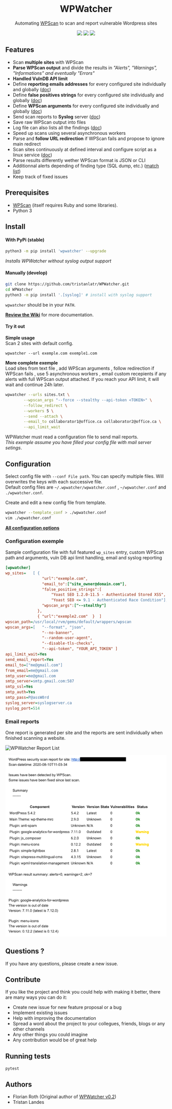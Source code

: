 


<h1 align="center">WPWatcher</h1>

<p align="center">
  Automating <a href="https://wpscan.org/" title="homepage" target="_blank">WPScan</a> to scan and report vulnerable Wordpress sites
  <br>
</p>

<p align="center">
  <a href="https://github.com/tristanlatr/WPWatcher/actions" target="_blank"><img src="https://github.com/tristanlatr/WPWatcher/workflows/test/badge.svg"></a>
  <a href="https://codecov.io/gh/tristanlatr/WPWatcher" target="_blank"><img src="https://codecov.io/gh/tristanlatr/WPWatcher/branch/master/graph/badge.svg"></a>
  <a href="https://pypi.org/project/WPWatcher/" target="_blank"><img src="https://badge.fury.io/py/wpwatcher.svg"></a>
  <!-- <a href="https://codeclimate.com/github/tristanlatr/WPWatcher" target="_blank"><img src="https://codeclimate.com/github/tristanlatr/WPWatcher/badges/gpa.svg"></a> -->

</p>

## Features
  - Scan **multiple sites** with WPScan
  - **Parse WPScan output** and divide the results in *"Alerts", "Warnings", "Informations" and eventually "Errors"*
  - **Handled VulnDB API limit**
  - Define **reporting emails addresses** for every configured site individually and globally ([doc](https://github.com/tristanlatr/WPWatcher/wiki/Email-reports))
  - Define **false positives strings** for every configured site individually and globally ([doc](https://github.com/tristanlatr/WPWatcher/wiki/False-positives))
  - Define **WPScan arguments** for every configured site individually and globally ([doc](https://github.com/tristanlatr/WPWatcher/wiki/WPScan-configuration))
  - Send scan reports to **Syslog** server ([doc](https://github.com/tristanlatr/WPWatcher/wiki/Syslog-output))
  - Save raw WPScan output into files
  - Log file can also lists all the findings ([doc](https://github.com/tristanlatr/WPWatcher/wiki/Output))
  - Speed up scans using several asynchronous workers
  - Parse and **follow URL redirection** if WPScan fails and propose to ignore main redirect
  - Scan sites continuously at defined interval and configure script as a linux service ([doc](https://github.com/tristanlatr/WPWatcher/wiki/Linux-service))
  - Parse results differently wether WPScan format is JSON or CLI  
  - Additionnal alerts depending of finding type (SQL dump, etc.)  ([match list](https://github.com/tristanlatr/wpscan_out_parse#additionnal-alerts-strings))
  - Keep track of fixed issues

## Prerequisites 
  - [WPScan](http://wpscan.org/) (itself requires Ruby and some libraries).   
  - Python 3

## Install
#### With PyPi (stable)

```bash
python3 -m pip install 'wpwatcher' --upgrade
```
*Installs WPWatcher without syslog output support*  


#### Manually (develop)
```bash
git clone https://github.com/tristanlatr/WPWatcher.git
cd WPWatcher
python3 -m pip install '.[syslog]' # install with syslog support
```

`wpwatcher` should be in your `PATH`.

**[Review the Wiki](https://github.com/tristanlatr/WPWatcher/wiki)** for more documentation.

#### Try it out

**Simple usage**  
Scan 2 sites with default config.

    wpwatcher --url exemple.com exemple1.com
    
**More complete exemple**  
Load sites from text file , add WPScan arguments , follow redirection if WPScan fails , use 5 asynchronous workers , email custom recepients if any alerts with full WPScan output attached. If you reach your API limit, it will wait and continue 24h later.

```bash
wpwatcher --urls sites.txt \
        --wpscan_args "--force --stealthy --api-token <TOKEN>" \
        --follow_redirect \
        --workers 5 \
        --send --attach \
        --email_to collaborator1@office.ca collaborator2@office.ca \
        --api_limit_wait
```

WPWatcher must read a configuration file to send mail reports.  
*This exemple assume you have filled your config file with mail server setings*.

## Configuration

Select config file with `--conf File path`. You can specify multiple files. Will overwrites the keys with each successive file.  
Default config files are `~/.wpwatcher/wpwatcher.conf` , `~/wpwatcher.conf` and `./wpwatcher.conf`.

Create and edit a new config file from template.

```bash
wpwatcher --template_conf > ./wpwatcher.conf
vim ./wpwatcher.conf
```

**[All configuration options](https://github.com/tristanlatr/WPWatcher/wiki/All-configuration-options)**

### Configuration exemple

Sample configuration file with full featured `wp_sites` entry, custom WPScan path and arguments, vuln DB api limit handling, email and syslog reporting

```ini
[wpwatcher]
wp_sites=   [ {   
                "url":"exemple.com",
                "email_to":["site_owner@domain.com"],
                "false_positive_strings":[
                    "Yoast SEO 1.2.0-11.5 - Authenticated Stored XSS",
                    "Yoast SEO <= 9.1 - Authenticated Race Condition"],
                "wpscan_args":["--stealthy"]
              },
              { "url":"exemple2.com"  }  ]
wpscan_path=/usr/local/rvm/gems/default/wrappers/wpscan
wpscan_args=[   "--format", "json",
                "--no-banner",
                "--random-user-agent", 
                "--disable-tls-checks",
                "--api-token", "YOUR_API_TOKEN" ]
api_limit_wait=Yes
send_email_report=Yes
email_to=["me@gmail.com"]
from_email=me@gmail.com
smtp_user=me@gmail.com
smtp_server=smtp.gmail.com:587
smtp_ssl=Yes
smtp_auth=Yes
smtp_pass=P@assW0rd
syslog_server=syslogserver.ca
syslog_port=514
```

### Email reports

One report is generated per site and the reports are sent individually when finished scanning a website.  

![WPWatcher Report List](https://github.com/tristanlatr/WPWatcher/raw/master/screens/wpwatcher-report-list.png "WPWatcher Report")

![WPWatcher Report](https://github.com/tristanlatr/WPWatcher/raw/master/screens/wpwatcher-report.png "WPWatcher Report")

## Questions ?
If you have any questions, please create a new issue.

## Contribute
If you like the project and think you could help with making it better, there are many ways you can do it:

- Create new issue for new feature proposal or a bug
- Implement existing issues
- Help with improving the documentation
- Spread a word about the project to your collegues, friends, blogs or any other channels
- Any other things you could imagine
- Any contribution would be of great help

## Running tests
```
pytest
```

## Authors
- Florian Roth (Original author of [WPWatcher v0.2](https://github.com/Neo23x0/WPWatcher))
- Tristan Landes
